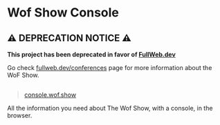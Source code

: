 # Wof Show Console

## :warning: DEPRECATION NOTICE :warning:

**This project has been deprecated in favor of [FullWeb.dev](https://github.com/fullwebdev/fullwebdev)**

Go check [fullweb.dev/conferences](https://fullweb.dev/conferences/) page for more information about the WoF Show.

##

> [console.wof.show](https://console.wof.show)

All the information you need about The Wof Show, with a console, in the browser.
